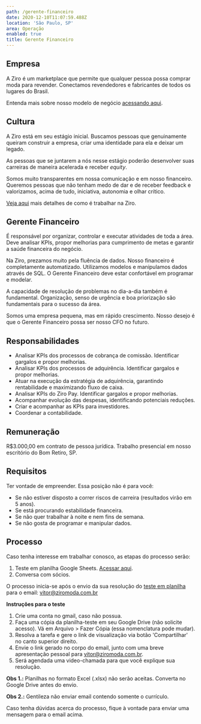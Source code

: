 ```yaml
---
path: /gerente-financeiro
date: 2020-12-10T11:07:59.488Z
location: 'São Paulo, SP'
area: Operação
enabled: true
title: Gerente Financeiro
---
```

## Empresa

A Ziro é um marketplace que permite que qualquer pessoa possa comprar moda para revender. Conectamos revendedores e fabricantes de todos os lugares do Brasil.

Entenda mais sobre nosso modelo de negócio <a href='https://bit.ly/2Bs6SjE' target='_blank'>acessando aqui</a>.

## Cultura

A Ziro está em seu estágio inicial. Buscamos pessoas que genuinamente queiram construir a empresa, criar uma identidade para ela e deixar um legado.

As pessoas que se juntarem a nós nesse estágio poderão desenvolver suas carreiras de maneira acelerada e receber _equity_.

Somos muito transparentes em nossa comunicação e em nosso financeiro. Queremos pessoas que não tenham medo de dar e de receber feedback e valorizamos, acima de tudo, iniciativa, autonomia e olhar crítico.

<a href='https://ziro.com.br/vagas/' target='_blank'>Veja aqui</a> mais detalhes de como é trabalhar na Ziro.

## Gerente Financeiro

É responsável por organizar, controlar e executar atividades de toda a área. Deve analisar KPIs, propor melhorias para cumprimento de metas e garantir a saúde financeira do negócio.

Na Ziro, prezamos muito pela fluência de dados. Nosso financeiro é completamente automatizado. Utilizamos modelos e manipulamos dados através de SQL. O Gerente Financeiro deve estar confortável em programar e modelar.

A capacidade de resolução de problemas no dia-a-dia também é fundamental. Organização, senso de urgência e boa priorização são fundamentais para o sucesso da área.

Somos uma empresa pequena, mas em rápido crescimento. Nosso desejo é que o Gerente Financeiro possa ser nosso CFO no futuro.

## Responsabilidades

* Analisar KPIs dos processos de cobrança de comissão. Identificar gargalos e propor melhorias.
* Analisar KPIs dos processos de adquirência. Identificar gargalos e propor melhorias.
* Atuar na execução da estratégia de adquirência, garantindo rentabilidade e maximizando fluxo de caixa.
* Analisar KPIs do Ziro Pay. Identificar gargalos e propor melhorias.
* Acompanhar evolução das despesas, identificando potenciais reduções.
* Criar e acompanhar as KPIs para investidores.
* Coordenar a contabilidade.

## Remuneração

R$3.000,00 em contrato de pessoa jurídica. Trabalho presencial em nosso escritório do Bom Retiro, SP.

## Requisitos

Ter vontade de empreender. Essa posição não é para você: 

* Se não estiver disposto a correr riscos de carreira (resultados virão em 5 anos).
* Se está procurando estabilidade financeira.
* Se não quer trabalhar à noite e nem fins de semana.
* Se não gosta de programar e manipular dados.

## Processo

Caso tenha interesse em trabalhar conosco, as etapas do processo serão:

1. Teste em planilha Google Sheets. <a href='http://bit.ly/teste-business' target='_blank'>Acessar aqui</a>.
2. Conversa com sócios.

O processo inicia-se após o envio da sua resolução do <a href='http://bit.ly/teste-business' target='_blank'>teste em planilha</a> para o email: vitor@ziromoda.com.br

**Instruções para o teste**

1. Crie uma conta no gmail, caso não possua.
2. Faça uma cópia da planilha-teste em seu Google Drive (não solicite acesso). Vá em Arquivo > Fazer Cópia (essa nomenclatura pode mudar).
3. Resolva a tarefa e gere o link de visualização via botão 'Compartilhar' no canto superior direito.
4. Envie o link gerado no corpo do email, junto com uma breve apresentação pessoal para vitor@ziromoda.com.br.
5. Será agendada uma video-chamada para que você explique sua resolução.

**Obs 1.:** Planilhas no formato Excel (.xlsx) não serão aceitas. Converta no Google Drive antes do envio.

**Obs 2.:** Gentileza não enviar email contendo somente o currículo.

Caso tenha dúvidas acerca do processo, fique à vontade para enviar uma mensagem para o email acima.
